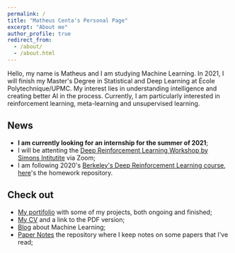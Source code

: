 ```yaml
---
permalink: /
title: "Matheus Centa's Personal Page"
excerpt: "About me"
author_profile: true
redirect_from:
  - /about/
  - /about.html
---
```


Hello, my name is Matheus and I am studying Machine Learning. In 2021, I will finish my Master's Degree in Statistical and Deep Learning at École Polytechnique/UPMC. My interest lies in understanding intelligence and creating better AI in the process. Currently, I am particularly interested in reinforcement learning, meta-learning and unsupervised learning.

## News

* **I am currently looking for an internship for the summer of 2021**;
* I will be attenting the [Deep Reinforcement Learning Workshop by Simons Intitutite](https://simons.berkeley.edu/workshops/rl-2020-1) via Zoom;
* I am following 2020's [Berkeley's Deep Reinforcement Learning course](http://rail.eecs.berkeley.edu/deeprlcourse/), [here](https://github.com/mmcenta/berkeley-deeprlcourse)'s the homework repository.

## Check out

* [My portifolio](https://mmcenta.github.io/portifolio) with some of my projects, both ongoing and finished;
* [My CV](https://mmcenta.github.io/cv) and a link to the PDF version;
* [Blog](https://mmcenta.github.io/year-archive/) about Machine Learning;
* [Paper Notes](https://github.com/mmcenta/paper-notes) the repository where I keep notes on some papers that I've read;
